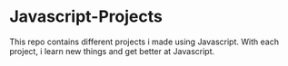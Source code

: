 # Javascript-Projects
This repo contains different projects i made using Javascript. With each project, i learn new things and get better at Javascript.
